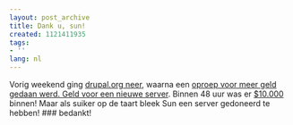 ```yaml
---
layout: post_archive
title: Dank u, sun!
created: 1121411935
tags:
- ''
lang: nl
---
```

Vorig weekend ging [drupal.org neer](http://www.drupal.org/node/26545), waarna een  [oproep voor meer geld gedaan werd. Geld voor een  <a href="http://drupal.org/node/26707">nieuwe server</a>. Binnen 48 uur was er  <a href="http://drupal.org/node/26602">$10.000</a> binnen! Maar als suiker op de taart bleek Sun een server gedoneerd te hebben! ### bedankt!
](http://developers.slashdot.org/article.pl?sid=05/07/10/1924256&from=rss)
